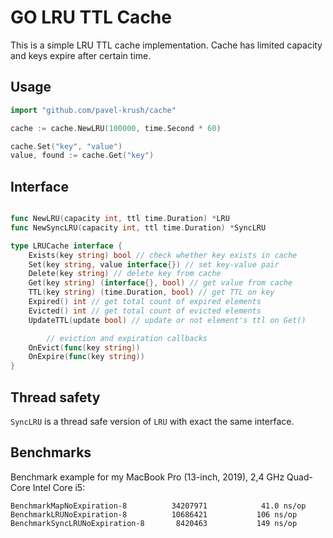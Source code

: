 GO LRU TTL Cache
================
This is a simple LRU TTL cache implementation. Cache has limited capacity and keys expire after certain time. 

Usage
-----

```go
import "github.com/pavel-krush/cache"

cache := cache.NewLRU(100000, time.Second * 60)

cache.Set("key", "value")
value, found := cache.Get("key")
```

Interface
---------

```go

func NewLRU(capacity int, ttl time.Duration) *LRU
func NewSyncLRU(capacity int, ttl time.Duration) *SyncLRU

type LRUCache interface {
	Exists(key string) bool // check whether key exists in cache
	Set(key string, value interface{}) // set key-value pair
	Delete(key string) // delete key from cache
	Get(key string) (interface{}, bool) // get value from cache
	TTL(key string) (time.Duration, bool) // get TTL on key
	Expired() int // get total count of expired elements
	Evicted() int // get total count of evicted elements
	UpdateTTL(update bool) // update or not element's ttl on Get()

        // eviction and expiration callbacks
	OnEvict(func(key string))
	OnExpire(func(key string))
}
```

Thread safety
-------------

`SyncLRU` is a thread safe version of `LRU` with exact the same interface.

Benchmarks
----------

Benchmark example for my MacBook Pro (13-inch, 2019), 2,4 GHz Quad-Core Intel Core i5:
```text
BenchmarkMapNoExpiration-8       	34207971	        41.0 ns/op
BenchmarkLRUNoExpiration-8       	10686421	       106 ns/op
BenchmarkSyncLRUNoExpiration-8   	 8420463	       149 ns/op
```